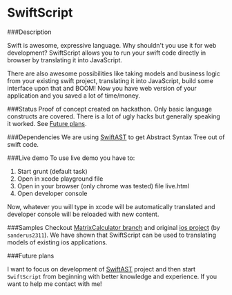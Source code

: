 SwiftScript
===========


###Description

Swift is awesome, expressive language. Why shouldn't you use it for web development? SwiftScript allows you to run your swift code directly in browser by translating it into JavaScript.

There are also awesome possibilities like taking models and business logic from your existing swift project, translating it into JavaScript, build some interface upon that and BOOM! Now you have web version of your application and you saved a lot of time/money.

###Status
Proof of concept created on hackathon. Only basic language constructs are covered. There is a lot of ugly hacks but generally speaking it worked. See [Future plans](#future).

###Dependencies
We are using [SwiftAST](https://github.com/krzKaczor/SwiftAST) to get Abstract Syntax Tree out of swift code.

###Live demo
To use live demo you have to:

1. Start grunt (default task)
2. Open in xcode playground file
3. Open in your browser (only chrome was tested) file live.html
4. Open developer console

Now, whatever you will type in xcode will be automatically translated and developer console will be reloaded with new content.

###Samples
Checkout [MatrixCalculator branch](https://github.com/krzKaczor/SwiftScript/tree/demo/MatrixCalculator) and original [ios project](https://github.com/sanderus2311/enterthematrix) (by `sanderus2311`). We have shown that SwiftScript can be used to translating models of existing ios applications.

###<a name="future">Future plans</a>

I want to focus on development of [SwiftAST](https://github.com/krzKaczor/SwiftAST) project and then start `SwiftScript` from beginning with better knowledge and experience. If you want to help me contact with me!
